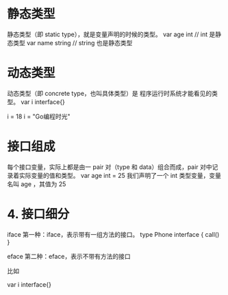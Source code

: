 # 静态类型
静态类型（即 static type），就是变量声明的时候的类型。
var age int   // int 是静态类型
var name string  // string 也是静态类型
# 动态类型
动态类型（即 concrete type，也叫具体类型）是 程序运行时系统才能看见的类型。
var i interface{}

i = 18
i = "Go编程时光"

# 接口组成

每个接口变量，实际上都是由一 pair 对（type 和 data）组合而成，pair 对中记录着实际变量的值和类型。
var age int = 25 我们声明了一个 int 类型变量，变量名叫 age ，其值为 25

# 4. 接口细分

iface
第一种：iface，表示带有一组方法的接口。
type Phone interface {
call()
}

eface
第二种：eface，表示不带有方法的接口

比如

var i interface{}